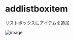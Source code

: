 # addlistboxitem
リストボックスにアイテムを追加

![image](https://user-images.githubusercontent.com/2605401/216830884-96411ef4-965f-4fa8-aef1-8b08e832d16e.png)
